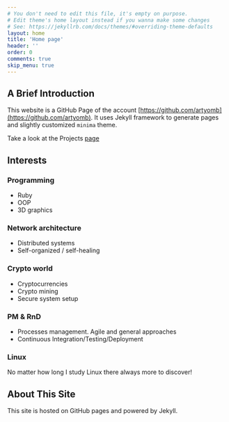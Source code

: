 ```yaml
---
# You don't need to edit this file, it's empty on purpose.
# Edit theme's home layout instead if you wanna make some changes
# See: https://jekyllrb.com/docs/themes/#overriding-theme-defaults
layout: home
title: 'Home page'
header: ''
order: 0
comments: true
skip_menu: true
---
```


## A Brief Introduction
This website is a GitHub Page of the account [https://github.com/artyomb](https://github.com/artyomb). 
It uses Jekyll framework to generate pages and slightly customized `minima` theme.

Take a look at the Projects [page](/projects)

## Interests

### Programming
- Ruby
- OOP
- 3D graphics

### Network architecture
- Distributed systems
- Self-organized / self-healing 

### Crypto world
- Cryptocurrencies
- Crypto mining
- Secure system setup

### PM & RnD
- Processes management. Agile and general approaches
- Continuous Integration/Testing/Deployment

### Linux
No matter how long I study Linux there always more to discover!

## About This Site
This site is hosted on GitHub pages and powered by Jekyll. 